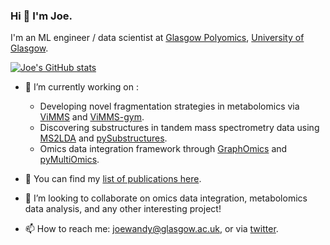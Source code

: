 ### Hi 👋 I'm Joe.

I'm an ML engineer / data scientist at [Glasgow Polyomics](https://www.polyomics.gla.ac.uk/), [University of Glasgow](https://www.gla.ac.uk/).

[![Joe's GitHub stats](https://github-readme-stats.vercel.app/api?username=joewandy)](https://github.com/anuraghazra/github-readme-stats)

- 🔭 I’m currently working on :
  - Developing novel fragmentation strategies in metabolomics via [ViMMS](https://github.com/glasgowcompbio/vimms/tree/master/vimms)
    and [ViMMS-gym](https://github.com/glasgowcompbio/vimms-gym).
  - Discovering substructures in tandem mass spectrometry data using [MS2LDA](https://ms2lda.org) and [pySubstructures](https://github.com/glasgowcompbio/pySubstructures).
  - Omics data integration framework through [GraphOmics](https://graphomics.glasgowcompbio.org/) and [pyMultiOmics](https://github.com/glasgowcompbio/pyMultiOmics/).

- 📝 You can find my [list of publications here](https://scholar.google.com/citations?user=K6nz3aoAAAAJ).

- 👯 I’m looking to collaborate on omics data integration, metabolomics data analysis, and any other interesting project!

- 📫 How to reach me: joewandy@glasgow.ac.uk, or via [twitter](https://twitter.com/joe__wandy).
